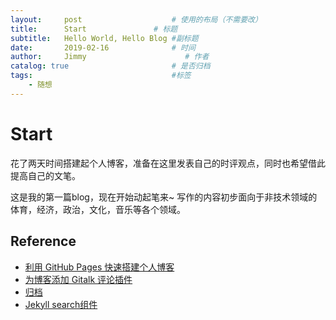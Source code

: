 ```yaml
---
layout:     post                    # 使用的布局（不需要改）
title:      Start               # 标题 
subtitle:   Hello World, Hello Blog #副标题
date:       2019-02-16              # 时间
author:     Jimmy                      # 作者
catalog: true                       # 是否归档
tags:                               #标签
    - 随想
---
```


# Start

花了两天时间搭建起个人博客，准备在这里发表自己的时评观点，同时也希望借此提高自己的文笔。

这是我的第一篇blog，现在开始动起笔来~ 写作的内容初步面向于非技术领域的体育，经济，政治，文化，音乐等各个领域。

## Reference
- [利用 GitHub Pages 快速搭建个人博客](https://www.jianshu.com/p/e68fba58f75c)
- [为博客添加 Gitalk 评论插件](http://qiubaiying.top/2017/12/19/%E4%B8%BA%E5%8D%9A%E5%AE%A2%E6%B7%BB%E5%8A%A0-Gitalk-%E8%AF%84%E8%AE%BA%E6%8F%92%E4%BB%B6/)
- [归档](https://github.com/qiubaiying/qiubaiying.github.io/issues/178#issuecomment-427760396)
- [Jekyll search组件](https://www.codeboy.me/2016/01/18/jekyll-search-component/)
